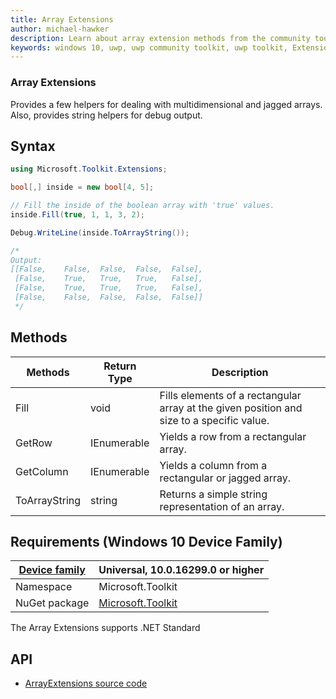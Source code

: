 ```yaml
---
title: Array Extensions
author: michael-hawker
description: Learn about array extension methods from the community toolkit. See code examples and view requirements.
keywords: windows 10, uwp, uwp community toolkit, uwp toolkit, Extensions, array
---
```


### Array Extensions

Provides a few helpers for dealing with multidimensional and jagged arrays. Also, provides string helpers for debug output.

## Syntax

```c#
using Microsoft.Toolkit.Extensions;

bool[,] inside = new bool[4, 5];

// Fill the inside of the boolean array with 'true' values.
inside.Fill(true, 1, 1, 3, 2);

Debug.WriteLine(inside.ToArrayString());

/*
Output:
[[False,	False,	False,	False,	False],
 [False,	True,	True,	True,	False],
 [False,	True,	True,	True,	False],
 [False,	False,	False,	False,	False]]
 */
```

## Methods

| Methods | Return Type | Description |
| -- | -- | -- |
| Fill | void | Fills elements of a rectangular array at the given position and size to a specific value. |
| GetRow | IEnumerable | Yields a row from a rectangular array. |
| GetColumn | IEnumerable | Yields a column from a rectangular or jagged array. |
| ToArrayString | string | Returns a simple string representation of an array. |

## Requirements (Windows 10 Device Family)

| [Device family](/windows/uwp/get-started/universal-application-platform-guide) | Universal, 10.0.16299.0 or higher |
| --- | --- |
| Namespace | Microsoft.Toolkit |
| NuGet package | [Microsoft.Toolkit](https://www.nuget.org/packages/Microsoft.Toolkit/) |

The Array Extensions supports .NET Standard

## API

* [ArrayExtensions source code](https://github.com/Microsoft/WindowsCommunityToolkit//blob/master/Microsoft.Toolkit/Extensions/ArrayExtensions.cs)